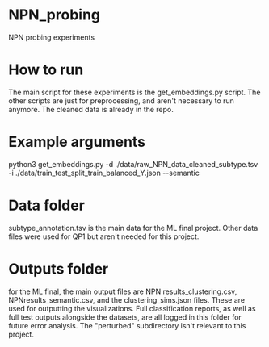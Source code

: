 # NPN_probing
NPN probing experiments

# How to run
The main script for these experiments is the get_embeddings.py script. The other scripts are just for preprocessing, and aren't necessary to run anymore. The cleaned data is already in the repo.

# Example arguments
python3 get_embeddings.py -d ./data/raw_NPN_data_cleaned_subtype.tsv -i ./data/train_test_split_train_balanced_Y.json --semantic

# Data folder
subtype_annotation.tsv is the main data for the ML final project. Other data files were used for QP1 but aren't needed for this project.

# Outputs folder

for the ML final, the main output files are NPN results_clustering.csv, NPNresults_semantic.csv, and the clustering_sims.json files. These are used for outputting the visualizations. Full classification reports, as well as full test outputs alongside the datasets, are all logged in this folder for future error analysis. The "perturbed" subdirectory isn't relevant to this project.
